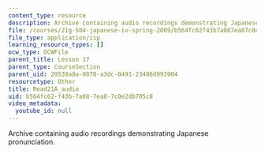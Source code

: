 ```yaml
---
content_type: resource
description: Archive containing audio recordings demonstrating Japanese pronunciation.
file: /courses/21g-504-japanese-iv-spring-2009/b564fc62f43b7a087ea87c0e2db705c8_Read21A_audio.zip
file_type: application/zip
learning_resource_types: []
ocw_type: OCWFile
parent_title: Lesson 17
parent_type: CourseSection
parent_uid: 20539a8a-0070-a3dc-0491-23486d993904
resourcetype: Other
title: Read21A_audio
uid: b564fc62-f43b-7a08-7ea8-7c0e2db705c8
video_metadata:
  youtube_id: null
---
```

Archive containing audio recordings demonstrating Japanese pronunciation.